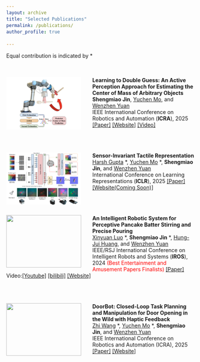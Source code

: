 ```yaml
---
layout: archive
title: "Selected Publications"
permalink: /publications/
author_profile: true

---
```

Equal contribution is indicated by *

<br/><br/>
<img align="left" style="width:200px; height:140px; margin-right:30px" src="/images/active_t.png">
**Learning to Double Guess: An Active Perception Approach for Estimating the Center of Mass of Arbitrary Objects**  
__Shengmiao Jin__, [Yuchen Mo](https://scholar.google.com/citations?user=zzpPyQwAAAAJ&hl=en), and [Wenzhen Yuan](https://siebelschool.illinois.edu/about/people/all-faculty/yuanwz)                          
IEEE International Conference on Robotics and Automation (**ICRA**), 2025 [[Paper]](https://https://arxiv.org/abs/2502.02663) [[Website]](https://leumasnij.github.io/double_guessing/) [[Video]](https://youtu.be/ZNsIUE29w_c)
<br/><br/>

<br/><br/>
<img align="left" style="width:200px; height:140px; margin-right:30px" src="/images/sitr.png">
**Sensor-Invariant Tactile Representation**  
[Harsh Gupta](https://hgupt3.github.io) *, [Yuchen Mo](https://scholar.google.com/citations?user=zzpPyQwAAAAJ&hl=en) *, __Shengmiao Jin__, and [Wenzhen Yuan](https://siebelschool.illinois.edu/about/people/all-faculty/yuanwz)                          
International Conference on Learning Representations (**ICLR**), 2025 [[Paper]](https://openreview.net/pdf?id=RnJY9WcpA3) [[Website(Coming Soon)]]()
<br/><br/>

<br/><br/>
<img align="left" style="width:200px; height:140px; margin-right:30px" src="/images/pouring.gif">
**An Intelligent Robotic System for Perceptive Pancake Batter Stirring and Precise Pouring**  
[Xinyuan Luo](https://luoxinyuan.github.io) *, __Shengmiao Jin__ *, [Hung-Jui Huang](https://joehjhuang.github.io/), and [Wenzhen Yuan](https://siebelschool.illinois.edu/about/people/all-faculty/yuanwz)                                         
IEEE/RSJ International Conference on Intelligent Robots and Systems (**IROS**), 2024 <span style="color:red">(Best Entertainment and Amusement Papers Finalists)</span>  [[Paper]](https://arxiv.org/abs/2407.01755) Video:[[Youtube]](https://www.youtube.com/watch?si=ikU3lOzVro_94tGz&v=-295mNAnFLk&feature=youtu.be) [[bilibili]](https://www.bilibili.com/video/BV1qChee8Ewg) [[Website]](https://luoxinyuan.github.io/pancake/)
<br/><br/>

<br/><br/>
<img align="left" style="width:200px; height:140px; margin-right:30px" src="/images/doorbot.gif">
**DoorBot: Closed-Loop Task Planning and Manipulation for Door Opening in the Wild with Haptic Feedback**  
[Zhi Wang](https://tx-leo.github.io) *, [Yuchen Mo](https://scholar.google.com/citations?user=zzpPyQwAAAAJ&hl=en) *, __Shengmiao Jin__, and [Wenzhen Yuan](https://siebelschool.illinois.edu/about/people/all-faculty/yuanwz)                          
IEEE International Conference on Robotics and Automation (ICRA), 2025 [[Paper]](https://tx-leo.github.io/data/ICRA2025_DoorBot.pdf) [[Website]](https://tx-leo.github.io/DoorBot/)
<br/><br/>



